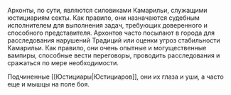 Архонты, по сути, являются силовиками Камарильи, служащими юстициариям секты. Как правило, они назначаются судебным исполнителем для выполнения задач, требующих доверенного и способного представителя. Архонтов часто посылают в города для расследования нарушений Традиций или оценки угроз стабильности Камарильи. Как правило, они очень опытные и могущественные вампиры, способные вести переговоры, проводить расследования и сражаться по мере необходимости.

Подчиненные [[Юстициары|Юстициаров]], они их глаза и уши, а часто еще и мышцы на поле боя.